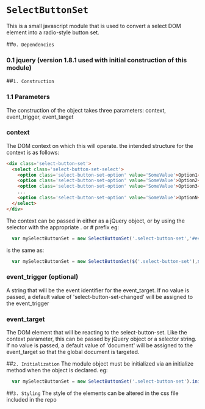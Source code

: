 `SelectButtonSet`
==

This is a small javascript module that is used to convert a select DOM element into a radio-style button set.

##`0. Dependencies`
  ### 0.1 jquery (version 1.8.1 used with initial construction of this module)

##`1. Construction`
### 1.1 Parameters
The construction of the object takes three parameters: context, event_trigger, event_target

### context
The DOM context on which this will operate. the intended structure for the context is as follows:
```html
<div class='select-button-set'>
  <select class='select-button-set-select'>
    <option class='select-button-set-option' value='SomeValue'>Option1</option>
    <option class='select-button-set-option' value='SomeValue'>Option2</option>
    <option class='select-button-set-option' value='SomeValue'>Option3</option>
    ...
    <option class='select-button-set-option' value='SomeValue'>OptionN</option>
  </select>
</div>
```

The context can be passed in either as a jQuery object, or by using the selector with the appropriate . or # prefix
eg:
```javascript
  var mySelectButtonSet = new SelectButtonSet('.select-button-set','#event_target','update_event_target').initialize();
```
is the same as:
```javascript
  var mySelectButtonSet = new SelectButtonSet($('.select-button-set'),$('#event_target'),'update_event_target').initialize();
```

### event_trigger (optional)
A string that will be the event identifier for the event_target. If no value is passed, a default value of 'select-button-set-changed' will be assigned to the event_trigger

### event_target
The DOM element that will be reacting to the select-button-set. Like the context parameter, this can be passed by jQuery object or a selector string. 
If no value is passed, a default value of 'document' will be assigned to the event_target so that the global document is targeted.

##`2. Initialization`
The module object must be initialized via an initialize method when the object is declared.
eg:
```javascript
  var mySelectButtonSet = new SelectButtonSet('.select-button-set').initialize();
```

##`3. Styling`
The style of the elements can be altered in the css file included in the repo

